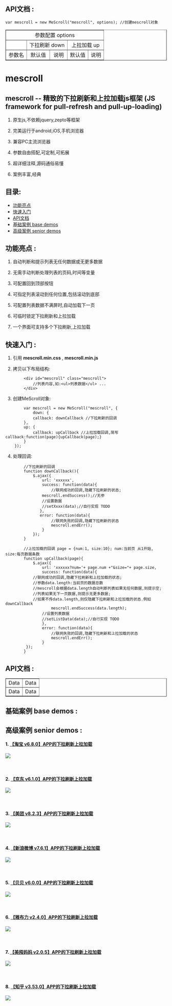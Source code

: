 ## API文档 : 
```
var mescroll = new MeScroll("mescroll", options); //创建mescroll对象
```  

<table border="1" cellspacing="0">
	<tr align="center"><td colspan="6">参数配置 options</td></tr>
	<tr align="center"><td></td> <td colspan="2">下拉刷新  down</td> <td colspan="2">上拉加载 up</td></tr>
	<tr align="center">
		<td>参数名</td>
		<td>默认值</td>
		<td>说明</td>
		<td>默认值</td>
		<td>说明</td>
	</tr>
</table>

# mescroll
## mescroll -- 精致的下拉刷新和上拉加载js框架 (JS framework for pull-refresh and pull-up-loading)

1. 原生js,不依赖jquery,zepto等框架

2. 完美运行于android,iOS,手机浏览器

3. 兼容PC主流浏览器

4. 参数自由搭配,可定制,可拓展

5. 超详细注释,源码通俗易懂

6. 案例丰富,经典

## 目录:  

* <a href="#功能亮点-">功能亮点 </a> <br/>
* <a href="#快速入门-">快速入门 </a> <br/>
* <a href="#api文档-">API文档 </a> <br/>
* <a href="#基础案例-base-demos-">基础案例 base demos </a> <br/>
* <a href="#高级案例-senior-demos-">高级案例 senior demos </a> <br/>

## 功能亮点 :

1. 自动判断和提示列表无任何数据或无更多数据

2. 无需手动判断处理列表的页码,时间等变量

3. 可配置回到顶部按钮

4. 可指定列表滚动到任何位置,包括滚动到底部

5. 可配置列表数据不满屏时,自动加载下一页

6. 可临时锁定下拉刷新和上拉加载  

7. 一个界面可支持多个下拉刷新,上拉加载


## 快速入门 :

1. 引用 **mescroll.min.css** , **mescroll.min.js**

2. 拷贝以下布局结构:  
```
        <div id="mescroll" class="mescroll">
            //列表内容,如:<ul>列表数据</ul> ...
        </div>  
```  

3. 创建MeScroll对象:  
```
        var mescroll = new MeScroll("mescroll", {
    		down: {
			callback: downCallback //下拉刷新的回调
		},
		up: {
			callback: upCallback //上拉加载回调,简写callback:function(page){upCallback(page);}
		}
	});
```  

4. 处理回调:
```
        //下拉刷新的回调
        function downCallback(){
            $.ajax({
                url: 'xxxxxx',
                success: function(data){
                	//联网成功的回调,隐藏下拉刷新的状态;
        		mescroll.endSuccess();//无参
        		//设置数据
        		//setXxxx(data);//自行实现 TODO
               },
               error: function(data){
               		//联网失败的回调,隐藏下拉刷新的状态
        	        mescroll.endErr();
                }
            });
        }

        //上拉加载的回调 page = {num:1, size:10}; num:当前页 从1开始, size:每页数据条数
        function upCallback(page){
            $.ajax({
                url: 'xxxxxx?num='+ page.num +"&size="+ page.size,
                success: function(data){
			//联网成功的回调,隐藏下拉刷新和上拉加载的状态;
			//参数data.length:当前页的数据总数
			//mescroll会根据data.length自动判断列表如果无任何数据,则提示空;
			//列表如果无下一页数据,则提示无更多数据;
			//如果不传data.length,则仅隐藏下拉刷新和上拉加载的状态.例如downCallback
                	mescroll.endSuccess(data.length);
		        //设置列表数据
		        //setListData(data);//自行实现 TODO
                },
                error: function(data){
                	//联网失败的回调,隐藏下拉刷新和上拉加载的状态
	                mescroll.endErr();
                }
         });
        }
```  

## API文档 :  

<table border="1" cellspacing="10">
	<tr><td>Data</td><td>Data</td></tr>
	<tr><td>Data</td><td>Data</td></tr>
</table>  

## 基础案例 base demos :  

## 高级案例 senior demos :

#### 1. [【淘宝 v6.8.0】APP的下拉刷新上拉加载](https://github.com/mescroll/mescroll/tree/master/demo/taobao)
![](https://github.com/mescroll/mescroll/raw/master/demo/taobao/taobao.gif) 
<br/><br/><br/>
#### 2. [【京东 v6.1.0】APP的下拉刷新上拉加载](https://github.com/mescroll/mescroll/tree/master/demo/jingdong)
![](https://github.com/mescroll/mescroll/raw/master/demo/jingdong/jingdong.gif) 
<br/><br/><br/>
#### 3. [【美团 v8.2.3】APP的下拉刷新上拉加载](https://github.com/mescroll/mescroll/tree/master/demo/meituan)
![](https://github.com/mescroll/mescroll/raw/master/demo/meituan/meituan.gif) 
<br/><br/><br/>
#### 4. [【新浪微博 v7.6.1】APP的下拉刷新上拉加载](https://github.com/mescroll/mescroll/tree/master/demo/xinlang)
![](https://github.com/mescroll/mescroll/raw/master/demo/xinlang/xinlang.gif) 
<br/><br/><br/>
#### 5. [【贝贝 v6.0.0】APP的下拉刷新上拉加载](https://github.com/mescroll/mescroll/tree/master/demo/beibei)
![](https://github.com/mescroll/mescroll/raw/master/demo/beibei/beibei.gif) 
<br/><br/><br/>
#### 6. [【雅布力 v2.4.0】APP的下拉刷新上拉加载](https://github.com/mescroll/mescroll/tree/master/demo/yabuli)
![](https://github.com/mescroll/mescroll/raw/master/demo/yabuli/yabuli.gif) 
<br/><br/><br/>
#### 7. [【美囤妈妈 v2.0.5】APP的下拉刷新上拉加载](https://github.com/mescroll/mescroll/tree/master/demo/meitunmama)
![](https://github.com/mescroll/mescroll/raw/master/demo/meitunmama/meitunmama.gif) 
<br/><br/><br/>
#### 8. [【知乎 v3.53.0】APP的下拉刷新上拉加载](https://github.com/mescroll/mescroll/tree/master/demo/zhihu)
![](https://github.com/mescroll/mescroll/raw/master/demo/zhihu/zhihu.gif) 

